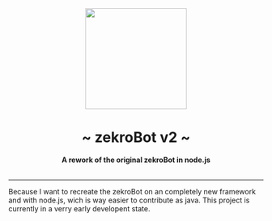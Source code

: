  <div align="center">
     <img src="http://zekro.de/zb2/src/logo_github.png" width="200"/>
     <h1>~ zekroBot v2 ~</h1>
     <strong>A rework of the original zekroBot in node.js</strong><br><br>
 </div>

 ---
 
Because I want to recreate the zekroBot on an completely new framework and with node.js, wich is way easier to contribute as java. This project is currently in a verry early developent state.
